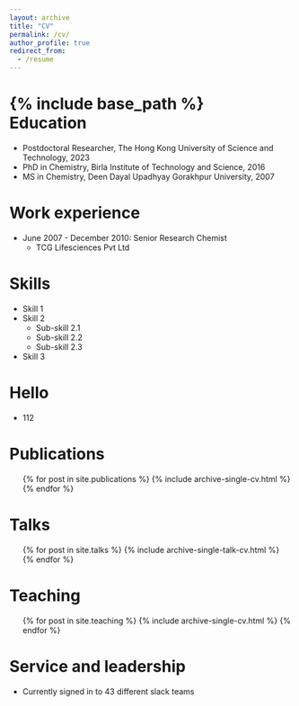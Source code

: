 ```yaml
---
layout: archive
title: "CV"
permalink: /cv/
author_profile: true
redirect_from:
  - /resume
---
```


{% include base_path %}
\
Education
======
* Postdoctoral Researcher, The Hong Kong University of Science and Technology, 2023
* PhD in Chemistry, Birla Institute of Technology and Science, 2016
* MS in Chemistry, Deen Dayal Upadhyay Gorakhpur University, 2007

Work experience
======
* June 2007 - December 2010: Senior Research Chemist
  * TCG Lifesciences Pvt Ltd
  
Skills
======
* Skill 1
* Skill 2
  * Sub-skill 2.1
  * Sub-skill 2.2
  * Sub-skill 2.3
* Skill 3

Hello
======
* 112

Publications
======
  <ul>{% for post in site.publications %}
    {% include archive-single-cv.html %}
  {% endfor %}</ul>
  
Talks
======
  <ul>{% for post in site.talks %}
    {% include archive-single-talk-cv.html %}
  {% endfor %}</ul>
  
Teaching
======
  <ul>{% for post in site.teaching %}
    {% include archive-single-cv.html %}
  {% endfor %}</ul>
  
Service and leadership
======
* Currently signed in to 43 different slack teams
